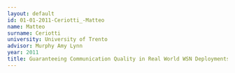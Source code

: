```yaml
---
layout: default 
id: 01-01-2011-Ceriotti_-Matteo
name: Matteo
surname: Ceriotti 
university: University of Trento
advisor: Murphy Amy Lynn
year: 2011
title: Guaranteeing Communication Quality in Real World WSN Deployments
---
```

